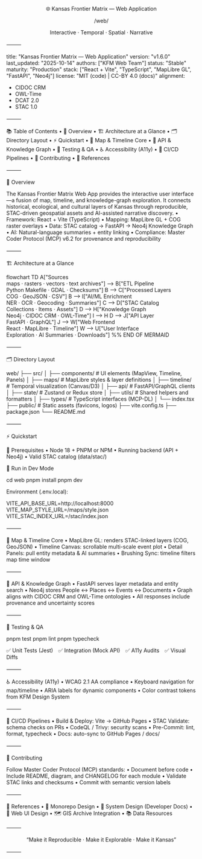 <div align="center">


🌐 Kansas Frontier Matrix — Web Application

/web/

Interactive · Temporal · Spatial · Narrative

</div>



⸻


title: "Kansas Frontier Matrix — Web Application"
version: "v1.6.0"
last_updated: "2025-10-14"
authors: ["KFM Web Team"]
status: "Stable"
maturity: "Production"
stack: ["React + Vite", "TypeScript", "MapLibre GL", "FastAPI", "Neo4j"]
license: "MIT (code) | CC-BY 4.0 (docs)"
alignment:
  - CIDOC CRM
  - OWL-Time
  - DCAT 2.0
  - STAC 1.0


⸻

📚 Table of Contents
	•	🧭 Overview
	•	🏗️ Architecture at a Glance
	•	🗂️ Directory Layout
	•	⚡ Quickstart
	•	🧩 Map & Timeline Core
	•	📡 API & Knowledge Graph
	•	🧪 Testing & QA
	•	♿ Accessibility (A11y)
	•	🔁 CI/CD Pipelines
	•	🤝 Contributing
	•	📎 References

⸻

🧭 Overview

The Kansas Frontier Matrix Web App provides the interactive user interface—a fusion of map, timeline, and knowledge-graph exploration.
It connects historical, ecological, and cultural layers of Kansas through reproducible, STAC-driven geospatial assets and AI-assisted narrative discovery.
	•	Framework: React + Vite (TypeScript)
	•	Mapping: MapLibre GL + COG raster overlays
	•	Data: STAC catalog → FastAPI → Neo4j Knowledge Graph
	•	AI: Natural-language summaries + entity linking
	•	Compliance: Master Coder Protocol (MCP) v6.2 for provenance and reproducibility

⸻

🏗️ Architecture at a Glance

flowchart TD
  A["Sources<br/>maps · rasters · vectors · text archives"]
    --> B["ETL Pipeline<br/>Python Makefile · GDAL · Checksums"]
  B --> C["Processed Layers<br/>COG · GeoJSON · CSV"]
  B --> I["AI/ML Enrichment<br/>NER · OCR · Geocoding · Summaries"]
  C --> D["STAC Catalog<br/>Collections · Items · Assets"]
  D --> H["Knowledge Graph<br/>Neo4j · CIDOC CRM · OWL-Time"]
  I --> H
  D --> J["API Layer<br/>FastAPI · GraphQL"]
  J --> W["Web Frontend<br/>React · MapLibre · Timeline"]
  W --> U["User Interface<br/>Exploration · AI Summaries · Downloads"]
%% END OF MERMAID


⸻

🗂️ Directory Layout

web/
├── src/
│   ├── components/         # UI elements (MapView, Timeline, Panels)
│   ├── maps/               # MapLibre styles & layer definitions
│   ├── timeline/           # Temporal visualization (Canvas/D3)
│   ├── api/                # FastAPI/GraphQL clients
│   ├── state/              # Zustand or Redux store
│   ├── utils/              # Shared helpers and formatters
│   ├── types/              # TypeScript interfaces (MCP-DL)
│   └── index.tsx
├── public/                 # Static assets (favicons, logos)
├── vite.config.ts
├── package.json
└── README.md


⸻

⚡ Quickstart

🧩 Prerequisites
	•	Node 18 + PNPM or NPM
	•	Running backend (API + Neo4j)
	•	Valid STAC catalog (data/stac/)

🚀 Run in Dev Mode

cd web
pnpm install
pnpm dev

Environment (.env.local):

VITE_API_BASE_URL=http://localhost:8000
VITE_MAP_STYLE_URL=/maps/style.json
VITE_STAC_INDEX_URL=/stac/index.json


⸻

🧩 Map & Timeline Core
	•	MapLibre GL: renders STAC-linked layers (COG, GeoJSON)
	•	Timeline Canvas: scrollable multi-scale event plot
	•	Detail Panels: pull entity metadata & AI summaries
	•	Brushing Sync: timeline filters map time window

⸻

📡 API & Knowledge Graph
	•	FastAPI serves layer metadata and entity search
	•	Neo4j stores People ↔ Places ↔ Events ↔ Documents
	•	Graph aligns with CIDOC CRM and OWL-Time ontologies
	•	All responses include provenance and uncertainty scores

⸻

🧪 Testing & QA

pnpm test
pnpm lint
pnpm typecheck

✅ Unit Tests (Jest) ✅ Integration (Mock API) ✅ A11y Audits ✅ Visual Diffs

⸻

♿ Accessibility (A11y)
	•	WCAG 2.1 AA compliance
	•	Keyboard navigation for map/timeline
	•	ARIA labels for dynamic components
	•	Color contrast tokens from KFM Design System

⸻

🔁 CI/CD Pipelines
	•	Build & Deploy: Vite → GitHub Pages
	•	STAC Validate: schema checks on PRs
	•	CodeQL / Trivy: security scans
	•	Pre-Commit: lint, format, typecheck
	•	Docs: auto-sync to GitHub Pages / docs/

⸻

🤝 Contributing

Follow Master Coder Protocol (MCP) standards:
	•	Document before code
	•	Include README, diagram, and CHANGELOG for each module
	•	Validate STAC links and checksums
	•	Commit with semantic version labels

⸻

📎 References
	•	🧩 Monorepo Design
	•	🧠 System Design (Developer Docs)
	•	🎨 Web UI Design
	•	🗺️ GIS Archive Integration
	•	📚 Data Resources

⸻


<div align="center">


“Make it Reproducible · Make it Explorable · Make it Kansas”

</div>



⸻
